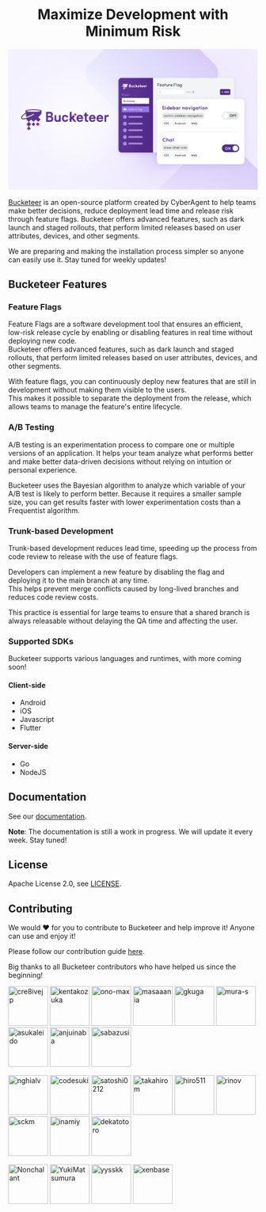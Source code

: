 <h1 align="center">Maximize Development with Minimum Risk</h1>

![Bucketeer Dashboard](/static-files/img/bucketeer-dashboard.png)

[Bucketeer](https://bucketeer.io) is an open-source platform created by CyberAgent to help teams make better decisions, reduce deployment lead time and release risk through feature flags.
Bucketeer offers advanced features, such as dark launch and staged rollouts, that perform limited releases based on user attributes, devices, and other segments.

We are preparing and making the installation process simpler so anyone can easily use it. Stay tuned for weekly updates!

## Bucketeer Features

### Feature Flags

Feature Flags are a software development tool that ensures an efficient, low-risk release cycle by enabling or disabling features in real time without deploying new code.<br />
Bucketeer offers advanced features, such as dark launch and staged rollouts, that perform limited releases based on user attributes, devices, and other segments.

With feature flags, you can continuously deploy new features that are still in development without making them visible to the users.<br />
This makes it possible to separate the deployment from the release, which allows teams to manage the feature's entire lifecycle.

### A/B Testing

A/B testing is an experimentation process to compare one or multiple versions of an application. It helps your team analyze what performs better and make better data-driven decisions without relying on intuition or personal experience.

Bucketeer uses the Bayesian algorithm to analyze which variable of your A/B test is likely to perform better. Because it requires a smaller sample size, you can get results faster with lower experimentation costs than a Frequentist algorithm.

### Trunk-based Development

Trunk-based development reduces lead time, speeding up the process from code review to release with the use of feature flags.

Developers can implement a new feature by disabling the flag and deploying it to the main branch at any time.<br />
This helps prevent merge conflicts caused by long-lived branches and reduces code review costs.

This practice is essential for large teams to ensure that a shared branch is always releasable without delaying the QA time and affecting the user.

### Supported SDKs

Bucketeer supports various languages and runtimes, with more coming soon!

#### Client-side

- Android
- iOS
- Javascript
- Flutter

#### Server-side

- Go
- NodeJS

## Documentation

See our [documentation](https://docs.bucketeer.io).

**Note**: The documentation is still a work in progress. We will update it every week. Stay tuned!

## License

Apache License 2.0, see [LICENSE](https://github.com/bucketeer-io/bucketeer/blob/master/LICENSE).

## Contributing

We would ❤️ for you to contribute to Bucketeer and help improve it! Anyone can use and enjoy it!

Please follow our contribution guide [here](https://docs.bucketeer.io/contribution-guide/contributing).

Big thanks to all Bucketeer contributors who have helped us since the beginning!

<a href="https://github.com/cre8ivejp"><img src="https://avatars.githubusercontent.com/u/2486691?v=4" title="cre8ivejp" width="80" height="80"></a>
<a href="https://github.com/kentakozuka"><img src="https://avatars.githubusercontent.com/u/16733673?v=4" title="kentakozuka" width="80" height="80"></a>
<a href="https://github.com/ono-max"><img src="https://avatars.githubusercontent.com/u/59436572?v=4" title="ono-max" width="80" height="80"></a>
<a href="https://github.com/masaaania"><img src="https://avatars.githubusercontent.com/u/2755429?v=4" title="masaaania" width="80" height="80"></a>
<a href="https://github.com/gkuga"><img src="https://avatars.githubusercontent.com/u/33643470?v=4" title="gkuga" width="80" height="80"></a>
<a href="https://github.com/mura-s"><img src="https://avatars.githubusercontent.com/u/4702673?v=4" title="mura-s" width="80" height="80"></a>
<a href="https://github.com/asukaleido"><img src="https://avatars.githubusercontent.com/u/1432458?v=4" title="asukaleido" width="80" height="80"></a>
<a href="https://github.com/anjuinaba"><img src="https://avatars.githubusercontent.com/u/22904441?v=4" title="anjuinaba" width="80" height="80"></a>
<a href="https://github.com/sabazusi"><img src="https://avatars.githubusercontent.com/u/962567?v=4" title="sabazusi" width="80" height="80"></a>

<a href="https://github.com/nghialv"><img src="https://avatars.githubusercontent.com/u/1751755?v=4" title="nghialv" width="80" height="80"></a>
<a href="https://github.com/codesuki"><img src="https://avatars.githubusercontent.com/u/5276006?v=4" title="codesuki" width="80" height="80"></a>
<a href="https://github.com/satoshi0212"><img src="https://avatars.githubusercontent.com/u/5768361?v=4" title="satoshi0212" width="80" height="80"></a>
<a href="https://github.com/takahirom"><img src="https://avatars.githubusercontent.com/u/1386930?v=4" title="takahirom" width="80" height="80"></a>
<a href="https://github.com/hiro511"><img src="https://avatars.githubusercontent.com/u/15856616?v=4" title="hiro511" width="80" height="80"></a>
<a href="https://github.com/rinov"><img src="https://avatars.githubusercontent.com/u/16882820?v=4" title="rinov" width="80" height="80"></a>
<a href="https://github.com/sckm"><img src="https://avatars.githubusercontent.com/u/2162201?v=4" title="sckm" width="80" height="80"></a>
<a href="https://github.com/inamiy"><img src="https://avatars.githubusercontent.com/u/138476?v=4" title="inamiy" width="80" height="80"></a>
<a href="https://github.com/dekatotoro"><img src="https://avatars.githubusercontent.com/u/1631488?v=4" title="dekatotoro" width="80" height="80"></a>

<a href="https://github.com/Nonchalant"><img src="https://avatars.githubusercontent.com/u/5227451?v=4" title="Nonchalant" width="80" height="80"></a>
<a href="https://github.com/YukiMatsumura"><img src="https://avatars.githubusercontent.com/u/1576836?v=4" title="YukiMatsumura" width="80" height="80"></a>
<a href="https://github.com/yysskk"><img src="https://avatars.githubusercontent.com/u/7744927?v=4" title="yysskk" width="80" height="80"></a>
<a href="https://github.com/xenbase"><img src="https://avatars.githubusercontent.com/u/1312483?v=4" title="xenbase" width="80" height="80"></a>
